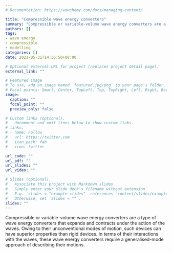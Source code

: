 ```yaml
---
# Documentation: https://wowchemy.com/docs/managing-content/

title: "Compressible wave energy converters"
summary: "Compressible or variable-volume wave energy converters are a type of wave energy converters that expands and contracts under the action of the waves. Such devices can have superior properties than conventional rigid devices."
authors: []
tags: 
- wave energy
- compressible
- modelling
categories: []
date: 2021-05-31T14:36:50+08:00

# Optional external URL for project (replaces project detail page).
external_link: ""

# Featured image
# To use, add an image named `featured.jpg/png` to your page's folder.
# Focal points: Smart, Center, TopLeft, Top, TopRight, Left, Right, BottomLeft, Bottom, BottomRight.
image:
  caption: ""
  focal_point: ""
  preview_only: false

# Custom links (optional).
#   Uncomment and edit lines below to show custom links.
# links:
# - name: Follow
#   url: https://twitter.com
#   icon_pack: fab
#   icon: twitter

url_code: ""
url_pdf: ""
url_slides: ""
url_video: ""

# Slides (optional).
#   Associate this project with Markdown slides.
#   Simply enter your slide deck's filename without extension.
#   E.g. `slides = "example-slides"` references `content/slides/example-slides.md`.
#   Otherwise, set `slides = ""`.
slides: ""
---
```


Compressible or variable-volume wave energy converters are a type of wave energy converters that expands and contracts under the action of the waves. 
Owing to their unconventional modes of motion, such devices can have superior properties than rigid devices.
In terms of their interactions with the waves, these wave energy converters require a generalised-mode approach of describing their motions. 

